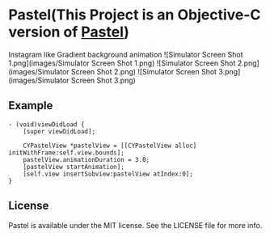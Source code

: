 # Pastel(This Project is an Objective-C version of [Pastel](https://github.com/cruisediary/Pastel))
Instagram like Gradient background animation
![Simulator Screen Shot 1.png](images/Simulator Screen Shot 1.png)
![Simulator Screen Shot 2.png](images/Simulator Screen Shot 2.png)
![Simulator Screen Shot 3.png](images/Simulator Screen Shot 3.png)

## Example
```objc
- (void)viewDidLoad {
    [super viewDidLoad];
    
    CYPastelView *pastelView = [[CYPastelView alloc] initWithFrame:self.view.bounds];
    pastelView.animationDuration = 3.0;
    [pastelView startAnimation];
    [self.view insertSubview:pastelView atIndex:0];
}
```

## License

Pastel is available under the MIT license. See the LICENSE file for more info.

